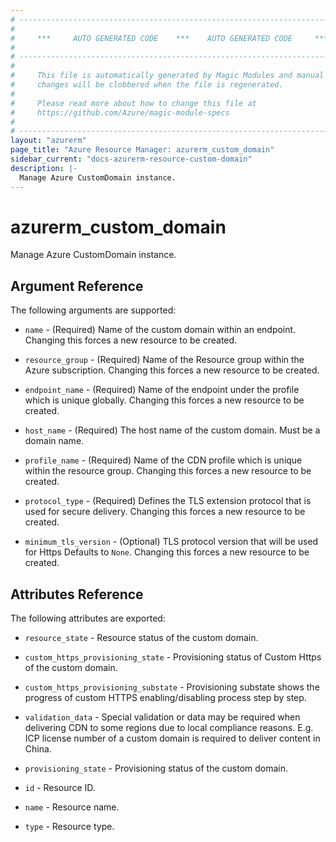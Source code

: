 ```yaml
---
# ----------------------------------------------------------------------------
#
#     ***     AUTO GENERATED CODE    ***    AUTO GENERATED CODE     ***
#
# ----------------------------------------------------------------------------
#
#     This file is automatically generated by Magic Modules and manual
#     changes will be clobbered when the file is regenerated.
#
#     Please read more about how to change this file at
#     https://github.com/Azure/magic-module-specs
#
# ----------------------------------------------------------------------------
layout: "azurerm"
page_title: "Azure Resource Manager: azurerm_custom_domain"
sidebar_current: "docs-azurerm-resource-custom-domain"
description: |-
  Manage Azure CustomDomain instance.
---
```


# azurerm_custom_domain

Manage Azure CustomDomain instance.


## Argument Reference

The following arguments are supported:

* `name` - (Required) Name of the custom domain within an endpoint. Changing this forces a new resource to be created.

* `resource_group` - (Required) Name of the Resource group within the Azure subscription. Changing this forces a new resource to be created.

* `endpoint_name` - (Required) Name of the endpoint under the profile which is unique globally. Changing this forces a new resource to be created.

* `host_name` - (Required) The host name of the custom domain. Must be a domain name.

* `profile_name` - (Required) Name of the CDN profile which is unique within the resource group. Changing this forces a new resource to be created.

* `protocol_type` - (Required) Defines the TLS extension protocol that is used for secure delivery. Changing this forces a new resource to be created.

* `minimum_tls_version` - (Optional) TLS protocol version that will be used for Https Defaults to `None`. Changing this forces a new resource to be created.

## Attributes Reference

The following attributes are exported:

* `resource_state` - Resource status of the custom domain.

* `custom_https_provisioning_state` - Provisioning status of Custom Https of the custom domain.

* `custom_https_provisioning_substate` - Provisioning substate shows the progress of custom HTTPS enabling/disabling process step by step.

* `validation_data` - Special validation or data may be required when delivering CDN to some regions due to local compliance reasons. E.g. ICP license number of a custom domain is required to deliver content in China.

* `provisioning_state` - Provisioning status of the custom domain.

* `id` - Resource ID.

* `name` - Resource name.

* `type` - Resource type.
